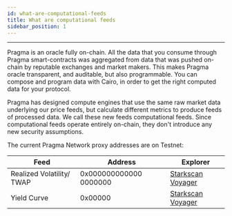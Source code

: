 ```yaml
---
id: what-are-computational-feeds
title: What are computational feeds
sidebar_position: 1
---
```


---

Pragma is an oracle fully on-chain. All the data that you consume through Pragma smart-contracts was aggregated from data that was pushed on-chain by reputable exchanges and market makers. This makes Pragma oracle transparent, and auditable, but also programmable. You can compose and program data with Cairo, in order to get the right computed data for your protocol.

Pragma has designed compute engines that use the same raw market data underlying our price feeds, but calculate different metrics to produce feeds of processed data. We call these new feeds computational feeds. Since computational feeds operate entirely on-chain, they don't introduce any new security assumptions.

The current Pragma Network proxy addresses are on Testnet:

| Feed                | Address                                                             | Explorer                                                                                                                                                                                                                                                              |
| ------------------- | ------------------------------------------------------------------- | --------------------------------------------------------------------------------------------------------------------------------------------------------------------------------------------------------------------------------------------------------------------- |
| Realized Volatility/ TWAP | 0x000000000000 0000000 | [Starkscan](https://testnet.starkscan.co/contract/0x00000000000300#read-contract) [Voyager](https://goerli.voyager.online/contract/0x00b60000000#readContract) |
| Yield Curve         | 0x00000| [Starkscan](https://testnet.starkscan.co/contract/0x00000000#read-contract) [Voyager](https://goerli.voyager.online/contract/0x0000000000#readContract) |
